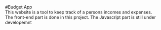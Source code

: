 #Budget App  
This website is a tool to keep track of a persons incomes and expenses. The front-end part is done in this project. The Javascript part is still under developemnt
